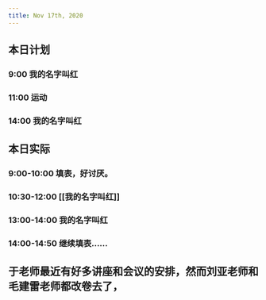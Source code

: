 ```yaml
---
title: Nov 17th, 2020
---
```


## 本日计划
### 9:00 我的名字叫红
### 11:00 运动
### 14:00 我的名字叫红
## 本日实际
### 9:00-10:00 填表，好讨厌。
### 10:30-12:00 [[我的名字叫红]]
### 13:00-14:00  我的名字叫红
### 14:00-14:50 继续填表……
## 于老师最近有好多讲座和会议的安排，然而刘亚老师和毛建雷老师都改卷去了，
